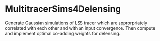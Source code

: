 # MultitracerSims4Delensing
Generate Gaussian simulations of LSS tracer which are approrpriately correlated with each other and with an input convergence. Then compute and implement optimal co-adding weights for delensing.
